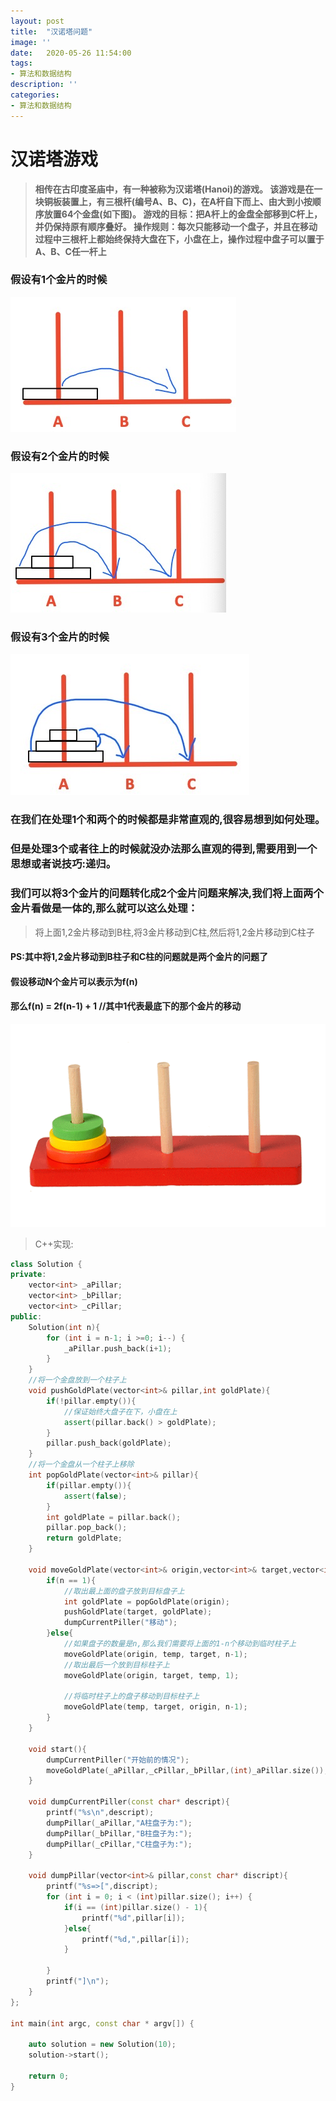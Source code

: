 ```yaml
---
layout: post
title:  "汉诺塔问题"
image: ''
date:   2020-05-26 11:54:00
tags:
- 算法和数据结构
description: ''
categories: 
- 算法和数据结构
---
```

# __汉诺塔游戏__
> __相传在古印度圣庙中，有一种被称为汉诺塔(Hanoi)的游戏。
 该游戏是在一块铜板装置上，有三根杆(编号A、B、C)，在A杆自下而上、由大到小按顺序放置64个金盘(如下图)。
 游戏的目标：把A杆上的金盘全部移到C杆上，并仍保持原有顺序叠好。
 操作规则：每次只能移动一个盘子，并且在移动过程中三根杆上都始终保持大盘在下，小盘在上，操作过程中盘子可以置于A、B、C任一杆上__

### 假设有1个金片的时候
![\assets\img\Algorithm\Hanoi](..\assets\img\Algorithm\hanoi_1.jpg)
### 假设有2个金片的时候
![\assets\img\Algorithm\Hanoi](..\assets\img\Algorithm\hanoi_2.jpg)
### 假设有3个金片的时候
![\assets\img\Algorithm\Hanoi](..\assets\img\Algorithm\hanoi_3.jpg)

### __在我们在处理1个和两个的时候都是非常直观的,很容易想到如何处理。__
### __但是处理3个或者往上的时候就没办法那么直观的得到,需要用到一个思想或者说技巧:递归。__
### __我们可以将3个金片的问题转化成2个金片问题来解决,我们将上面两个金片看做是一体的,那么就可以这么处理：__
> 将上面1,2金片移动到B柱,将3金片移动到C柱,然后将1,2金片移动到C柱子

#### PS:其中将1,2金片移动到B柱子和C柱的问题就是两个金片的问题了
#### 假设移动N个金片可以表示为f(n)
#### 那么f(n) = 2f(n-1) + 1  //其中1代表最底下的那个金片的移动

![\assets\img\Algorithm\Hanoi](..\assets\img\Algorithm\Hanoi.gif)

> C++实现:
```C++
class Solution {
private:
    vector<int> _aPillar;
    vector<int> _bPillar;
    vector<int> _cPillar;
public:
    Solution(int n){
        for (int i = n-1; i >=0; i--) {
            _aPillar.push_back(i+1);
        }
    }
    //将一个金盘放到一个柱子上
    void pushGoldPlate(vector<int>& pillar,int goldPlate){
        if(!pillar.empty()){
            //保证始终大盘子在下，小盘在上
            assert(pillar.back() > goldPlate);
        }
        pillar.push_back(goldPlate);
    }
    //将一个金盘从一个柱子上移除
    int popGoldPlate(vector<int>& pillar){
        if(pillar.empty()){
            assert(false);
        }
        int goldPlate = pillar.back();
        pillar.pop_back();
        return goldPlate;
    }
    
    void moveGoldPlate(vector<int>& origin,vector<int>& target,vector<int>& temp,int n){
        if(n == 1){
            //取出最上面的盘子放到目标盘子上
            int goldPlate = popGoldPlate(origin);
            pushGoldPlate(target, goldPlate);
            dumpCurrentPiller("移动");
        }else{
            //如果盘子的数量是n,那么我们需要将上面的1-n个移动到临时柱子上
            moveGoldPlate(origin, temp, target, n-1);
            //取出最后一个放到目标柱子上
            moveGoldPlate(origin, target, temp, 1);
            
            //将临时柱子上的盘子移动到目标柱子上
            moveGoldPlate(temp, target, origin, n-1);
        }
    }
    
    void start(){
        dumpCurrentPiller("开始前的情况");
        moveGoldPlate(_aPillar,_cPillar,_bPillar,(int)_aPillar.size());
    }
    
    void dumpCurrentPiller(const char* descript){
        printf("%s\n",descript);
        dumpPillar(_aPillar,"A柱盘子为:");
        dumpPillar(_bPillar,"B柱盘子为:");
        dumpPillar(_cPillar,"C柱盘子为:");
    }
    
    void dumpPillar(vector<int>& pillar,const char* discript){
        printf("%s=>[",discript);
        for (int i = 0; i < (int)pillar.size(); i++) {
            if(i == (int)pillar.size() - 1){
                printf("%d",pillar[i]);
            }else{
                printf("%d,",pillar[i]);
            }
            
        }
        printf("]\n");
    }
};

int main(int argc, const char * argv[]) {
    
    auto solution = new Solution(10);
    solution->start();
    
    return 0;
}
```